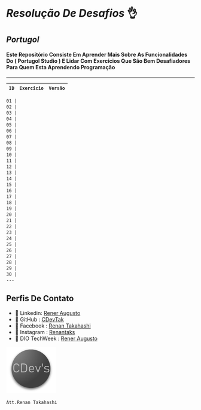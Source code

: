 # *Resolução De Desafios* 👌
_Portugol_
---
#### Este Repositório Consiste Em Aprender Mais Sobre As Funcionalidades Do ( **Portugol Studio** ) E Lidar Com **Exercícios** Que São Bem Desafiadores Para Quem Esta Aprendendo Programação 
---

`ID` | `Exercicio` | `Versão`
---|---|---
```
01 |
02 | 
03 |
04 |
05 |
06 |
07 |
08 |
09 |
10 |
11 |
12 | 
13 |
14 |
15 |
16 |
17 |
18 |
19 |
20 |
21 |
22 | 
23 |
24 |
25 |
26 |
27 |
28 |
29 |
30 |
---
```




## Perfis De Contato 

* 📄 Linkedin: [Rener Augusto](https://www.linkedin.com/in/rener-augusto-alves-farias-takahashi-258065303/)
* 📄 GitHub : [CDevTak](https://github.com/CdevTak)
* 📄 Facebook : [Renan Takahashi]()
* 📄 Instagram : [Renantaks](https://www.instagram.com/renantaks/)
* 📄 DIO TechWeek : [Rener Augusto](https://www.dio.me/users/reneraugusto812) 

![alt text](image-3.png)


```
Att.Renan Takahashi
```  
